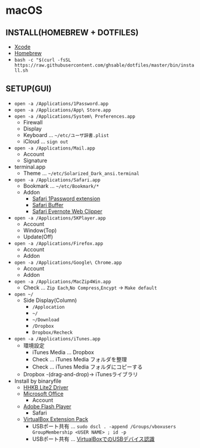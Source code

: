 # macOS

## INSTALL(HOMEBREW + DOTFILES)
* [Xcode](https://itunes.apple.com/jp/app/xcode/id497799835?mt=12)
* [Homebrew](https://brew.sh/index_ja.html)
* `bash -c "$(curl -fsSL https://raw.githubusercontent.com/ghsable/dotfiles/master/bin/install.sh`

## SETUP(GUI)
* `open -a /Applications/1Password.app`
* `open -a /Applications/App\ Store.app`
* `open -a /Applications/System\ Preferences.app`
    * Firewall
    * Display
    * Keyboard ... `~/etc/ユーザ辞書.plist`
    * iCloud ... `sign out`
* `open -a /Applications/Mail.app`
    * Account
    * Signature
* terminal.app
    * Theme ... `~/etc/Solarized_Dark_ansi.terminal`
* `open -a /Applications/Safari.app`
    * Bookmark ... `~/etc/Bookmark/*`
    * Addon
        * [Safari 1Password extension](https://safari-extensions.apple.com/details/?id=com.agilebits.onepassword4-safari-2BUA8C4S2C)
        * [Safari Buffer](https://safari-extensions.apple.com/details/?id=com.bufferapp.buffer-UYDA63C4EC)
        * [Safari Evernote Web Clipper](https://safari-extensions.apple.com/details/?id=com.evernote.safari.clipper-Q79WDW8YH9)
* `open -a /Applications/5KPlayer.app`
    * Account
    * Window(Top)
    * Update(Off)
* `open -a /Applications/Firefox.app`
    * Account
    * Addon
* `open -a /Applications/Google\ Chrome.app`
    * Account
    * Addon
* `open -a /Applications/MacZip4Win.app`
    * Check ... `Zip Each`,`No Compress`,`Encypt` -> `Make default`
* `open ~/`
    * Side Display(Column)
        * `/Applocation`
        * `~/`
        * `~/Download`
        * `/Dropbox`
        * `Dropbox/Recheck`
* `open -a /Applications/iTunes.app`
    * 環境設定
        * iTunes Media ... Dropbox
        * Check ... iTunes Media フォルダを整理
        * Check ... iTunes Media フォルダにコピーする
    * Dropbox -(drag-and-drop)-> iTunesライブラリ
* Install by binaryfile
    * [HHKB Lite2 Driver](https://www.pfu.fujitsu.com/hhkeyboard/macdownload_lite2.html)
    * [Microsoft Office](https://stores.office.com/myaccount/home.aspx?ms.officeurl=myaccount)
        * Account
    * [Adobe Flash Player](https://get.adobe.com/jp/flashplayer/)
        * Safari
    * [VirtualBox Extension Pack](https://www.virtualbox.org/wiki/Downloads)
        * USBポート共有 ... `sudo dscl . -append /Groups/vboxusers GroupMembership <USER NAME> ; id -p`
        * USBポート共有 ... [VirtualBoxでのUSBデバイス認識](https://qiita.com/civic/items/684c4b82428feb0c4ae1)
